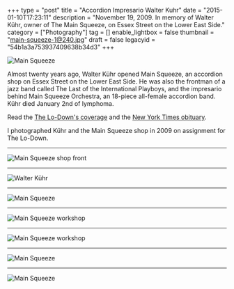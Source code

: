 +++
type = "post"
title = "Accordion Impresario Walter Kuhr"
date = "2015-01-10T17:23:11"
description = "November 19, 2009. In memory of Walter K&uuml;hr, owner of The Main Squeeze, on Essex Street on the Lower East Side."
category = ["Photography"]
tag = []
enable_lightbox = false
thumbnail = "main-squeeze-1@240.jpg"
draft = false
legacyid = "54b1a3a753937409638b34d3"
+++

<p><img style="display:block; margin-left:auto; margin-right:auto;" src="main-squeeze-8.jpg" alt="Main Squeeze" title="Main Squeeze" /></p>
<p>Almost twenty years ago, Walter K&uuml;hr opened Main Squeeze, an accordion shop on Essex Street on the Lower East Side. He was also the frontman of a jazz band called The Last of the International Playboys, and the impresario behind Main Squeeze Orchestra, an 18-piece all-female accordion band. K&uuml;hr died January 2nd of lymphoma.</p>
<p>Read the <a href="http://www.thelodownny.com/leslog/2015/01/friends-loved-ones-remember-walter-kuehr-of-main-squeeze-orchestra.html">The Lo-Down's coverage</a> and the <a href="http://www.nytimes.com/2015/01/09/nyregion/walter-khr-accordion-evangelist-dies-at-59.html?ref=nyregion&amp;_r=1">New York Times obituary</a>.</p>
<p>I photographed K&uuml;hr and the Main Squeeze shop in 2009 on assignment for The Lo-Down.</p>
<hr />
<p><img style="display:block; margin-left:auto; margin-right:auto;" src="main-squeeze-1.jpg" alt="Main Squeeze shop front" title="Main Squeeze shop front" /></p>
<hr />
<p><img style="display:block; margin-left:auto; margin-right:auto;" src="main-squeeze-2.jpg" alt="Walter K&uuml;hr" title="Walter K&uuml;hr" /></p>
<hr />
<p><img style="display:block; margin-left:auto; margin-right:auto;" src="main-squeeze-6.jpg" alt="Main Squeeze" title="Main Squeeze" /></p>
<hr />
<p><img style="display:block; margin-left:auto; margin-right:auto;" src="main-squeeze-3.jpg" alt="Main Squeeze workshop" title="Main Squeeze workshop" /></p>
<hr />
<p><img style="display:block; margin-left:auto; margin-right:auto;" src="main-squeeze-4.jpg" alt="Main Squeeze workshop" title="Main Squeeze workshop" /></p>
<hr />
<p><img style="display:block; margin-left:auto; margin-right:auto;" src="main-squeeze-7.jpg" alt="Main Squeeze" title="Main Squeeze" /></p>
<hr />
<p><img style="display:block; margin-left:auto; margin-right:auto;" src="main-squeeze-5.jpg" alt="Main Squeeze" title="Main Squeeze" /></p>
